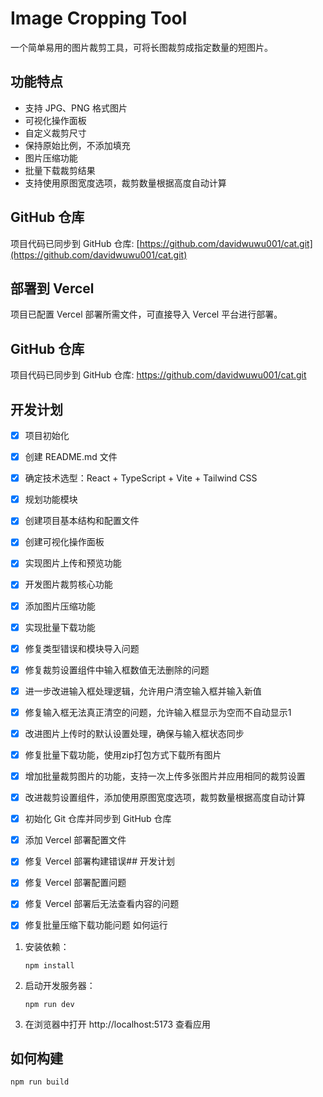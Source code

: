 # Image Cropping Tool

一个简单易用的图片裁剪工具，可将长图裁剪成指定数量的短图片。

## 功能特点

- 支持 JPG、PNG 格式图片
- 可视化操作面板
- 自定义裁剪尺寸
- 保持原始比例，不添加填充
- 图片压缩功能
- 批量下载裁剪结果
- 支持使用原图宽度选项，裁剪数量根据高度自动计算

## GitHub 仓库

项目代码已同步到 GitHub 仓库: [https://github.com/davidwuwu001/cat.git](https://github.com/davidwuwu001/cat.git)

## 部署到 Vercel

项目已配置 Vercel 部署所需文件，可直接导入 Vercel 平台进行部署。

## GitHub 仓库

项目代码已同步到 GitHub 仓库: https://github.com/davidwuwu001/cat.git

## 开发计划

- [x] 项目初始化
- [x] 创建 README.md 文件
- [x] 确定技术选型：React + TypeScript + Vite + Tailwind CSS
- [x] 规划功能模块
- [x] 创建项目基本结构和配置文件
- [x] 创建可视化操作面板
- [x] 实现图片上传和预览功能
- [x] 开发图片裁剪核心功能
- [x] 添加图片压缩功能
- [x] 实现批量下载功能
- [x] 修复类型错误和模块导入问题
- [x] 修复裁剪设置组件中输入框数值无法删除的问题
- [x] 进一步改进输入框处理逻辑，允许用户清空输入框并输入新值
- [x] 修复输入框无法真正清空的问题，允许输入框显示为空而不自动显示1
- [x] 改进图片上传时的默认设置处理，确保与输入框状态同步
- [x] 修复批量下载功能，使用zip打包方式下载所有图片
- [x] 增加批量裁剪图片的功能，支持一次上传多张图片并应用相同的裁剪设置
- [x] 改进裁剪设置组件，添加使用原图宽度选项，裁剪数量根据高度自动计算
- [x] 初始化 Git 仓库并同步到 GitHub 仓库
- [x] 添加 Vercel 部署配置文件
- [x] 修复 Vercel 部署构建错误## 开发计划

- [x] 修复 Vercel 部署配置问题
- [x] 修复 Vercel 部署后无法查看内容的问题
- [x] 修复批量压缩下载功能问题 如何运行

1. 安装依赖：
   ```
   npm install
   ```

2. 启动开发服务器：
   ```
   npm run dev
   ```

3. 在浏览器中打开 http://localhost:5173 查看应用

## 如何构建

```
npm run build
```